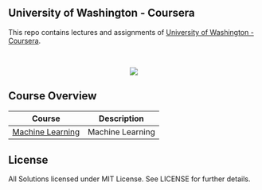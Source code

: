University of Washington - Coursera
---

This repo contains lectures and assignments of [University of Washington - Coursera](https://www.coursera.org/uw).

<br/>
<p align="center">
  <img src="http://uwcne.net/images/uw-icon-20x20.gif">
</p>

## Course Overview

| Course | Description |
|--------------------------------------------------------------------------------------------------------------|-------------------------------------------------------------------------------------------------------------------------------------------------------------------|
| [Machine Learning](./machine_learning) | Machine Learning |

## License

All Solutions licensed under MIT License. See LICENSE for further details.
